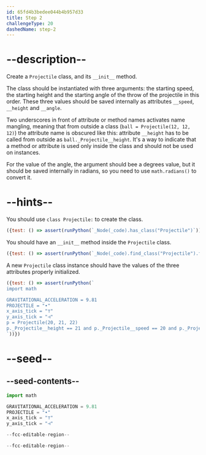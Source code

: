 ```yaml
---
id: 65fd4b3bedee044b4b957d33
title: Step 2
challengeType: 20
dashedName: step-2
---
```


# --description--

Create a `Projectile` class, and its `__init__` method.

The class should be instantiated with three arguments: the starting speed, the starting height and the starting angle of the throw of the projectile in this order. These three values should be saved internally as attributes `__speed`, `__height` and `__angle`.

Two underscores in front of attribute or method names activates name mangling, meaning that from outside a class (`ball = Projectile(12, 12, 12)`) the attribute name is obscured like this: attribute `__height` has to be called from outside as `ball._Projectile__height`. It's a way to indicate that a method or attribute is used only inside the class and should not be used on instances.

For the value of the angle, the argument should bee a degrees value, but it should be saved internally in radians, so you need to use `math.radians()` to convert it.

# --hints--

You should use `class Projectile:` to create the class.

```js
({test: () => assert(runPython(`_Node(_code).has_class("Projectile")`))})

```

You should have an `__init__` method inside the `Projectile` class.

```js
({test: () => assert(runPython(`_Node(_code).find_class("Projectile").find_body().has_function("__init__")`))})
```

A new `Projectile` class instance should have the values of the three attributes properly initialized.

```js
({test: () => assert(runPython(`
import math

GRAVITATIONAL_ACCELERATION = 9.81
PROJECTILE = "∙"
x_axis_tick = "⊤"
y_axis_tick = "⊣"
p = Projectile(20, 21, 22)
p._Projectile__height == 21 and p._Projectile__speed == 20 and p._Projectile__angle == math.radians(22)
`))})
```

# --seed--

## --seed-contents--

```py
import math

GRAVITATIONAL_ACCELERATION = 9.81
PROJECTILE = "∙"
x_axis_tick = "⊤"
y_axis_tick = "⊣"

--fcc-editable-region--

--fcc-editable-region--
```
